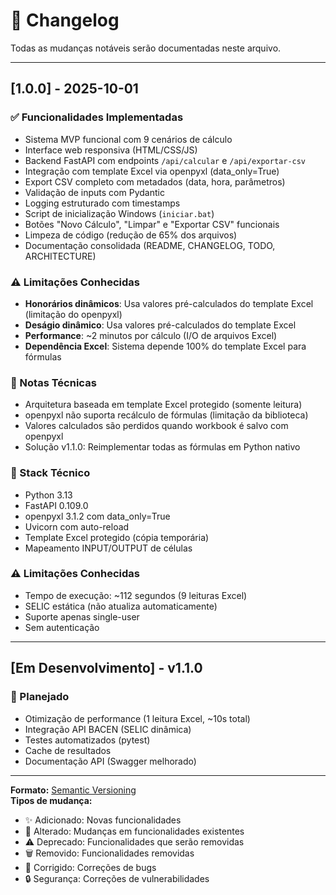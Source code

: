 # 📝 Changelog

Todas as mudanças notáveis serão documentadas neste arquivo.

---

## [1.0.0] - 2025-10-01

### ✅ Funcionalidades Implementadas
- Sistema MVP funcional com 9 cenários de cálculo
- Interface web responsiva (HTML/CSS/JS)
- Backend FastAPI com endpoints `/api/calcular` e `/api/exportar-csv`
- Integração com template Excel via openpyxl (data_only=True)
- Export CSV completo com metadados (data, hora, parâmetros)
- Validação de inputs com Pydantic
- Logging estruturado com timestamps
- Script de inicialização Windows (`iniciar.bat`)
- Botões "Novo Cálculo", "Limpar" e "Exportar CSV" funcionais
- Limpeza de código (redução de 65% dos arquivos)
- Documentação consolidada (README, CHANGELOG, TODO, ARCHITECTURE)

### ⚠️ Limitações Conhecidas
- **Honorários dinâmicos**: Usa valores pré-calculados do template Excel (limitação do openpyxl)
- **Deságio dinâmico**: Usa valores pré-calculados do template Excel
- **Performance**: ~2 minutos por cálculo (I/O de arquivos Excel)
- **Dependência Excel**: Sistema depende 100% do template Excel para fórmulas

### 📝 Notas Técnicas
- Arquitetura baseada em template Excel protegido (somente leitura)
- openpyxl não suporta recálculo de fórmulas (limitação da biblioteca)
- Valores calculados são perdidos quando workbook é salvo com openpyxl
- Solução v1.1.0: Reimplementar todas as fórmulas em Python nativo

### 🔧 Stack Técnico
- Python 3.13
- FastAPI 0.109.0
- openpyxl 3.1.2 com data_only=True
- Uvicorn com auto-reload
- Template Excel protegido (cópia temporária)
- Mapeamento INPUT/OUTPUT de células

### ⚠️ Limitações Conhecidas
- Tempo de execução: ~112 segundos (9 leituras Excel)
- SELIC estática (não atualiza automaticamente)
- Suporte apenas single-user
- Sem autenticação

---

## [Em Desenvolvimento] - v1.1.0

### 🚀 Planejado
- Otimização de performance (1 leitura Excel, ~10s total)
- Integração API BACEN (SELIC dinâmica)
- Testes automatizados (pytest)
- Cache de resultados
- Documentação API (Swagger melhorado)

---

**Formato:** [Semantic Versioning](https://semver.org/)  
**Tipos de mudança:**
- ✨ Adicionado: Novas funcionalidades
- 🔧 Alterado: Mudanças em funcionalidades existentes
- ⚠️ Deprecado: Funcionalidades que serão removidas
- 🗑️ Removido: Funcionalidades removidas
- 🐛 Corrigido: Correções de bugs
- 🔒 Segurança: Correções de vulnerabilidades
